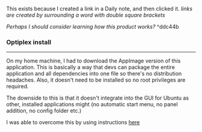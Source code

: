 This exists because I created a link in a Daily note, and then clicked it.  *links are created by surrounding a word with double square brackets*

*Perhaps I should consider learning how this product works?* ^ddc44b

### Optiplex install
---
On my home machine, I had to download the AppImage version of this application.  This is basically a way that devs can package the entire application and all dependencies into one file so there's no distribution headaches.  Also, it doesn't need to be installed so no root privileges are required.

The downside to this is that it doesn't integrate into the GUI for Ubuntu as other, installed applications might (no automatic start menu, no panel addition, no config folder etc.)

I was able to overcome this by using instructions [here](https://askubuntu.com/questions/774490/what-is-an-appimage-how-do-i-install-it)

